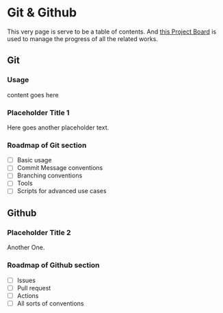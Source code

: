 # Git & Github

This very page is serve to be a table of contents. And [this Project Board](https://github.com/pomodorozhong/personal-research/projects/2?fullscreen=true) is used to manage the progress of all the related works.

## Git

### Usage

content goes here

### Placeholder Title 1

Here goes another placeholder text.

### Roadmap of Git section

- [ ] Basic usage
- [ ] Commit Message conventions
- [ ] Branching conventions
- [ ] Tools
- [ ] Scripts for advanced use cases

## Github

### Placeholder Title 2

Another One.

### Roadmap of Github section

- [ ] Issues
- [ ] Pull request
- [ ] Actions
- [ ] All sorts of conventions
